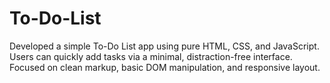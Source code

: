 # To-Do-List
Developed a simple To-Do List app using pure HTML, CSS, and JavaScript. Users can quickly add tasks via a minimal, distraction-free interface. Focused on clean markup, basic DOM manipulation, and responsive layout. 
